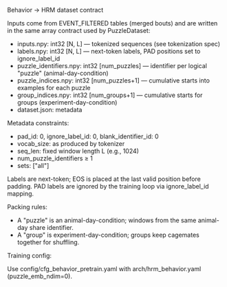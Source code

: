 Behavior → HRM dataset contract

Inputs come from EVENT_FILTERED tables (merged bouts) and are written in the same array contract used by PuzzleDataset:

- inputs.npy: int32 [N, L] — tokenized sequences (see tokenization spec)
- labels.npy: int32 [N, L] — next-token labels, PAD positions set to ignore_label_id
- puzzle_identifiers.npy: int32 [num_puzzles] — identifier per logical "puzzle" (animal-day-condition)
- puzzle_indices.npy: int32 [num_puzzles+1] — cumulative starts into examples for each puzzle
- group_indices.npy: int32 [num_groups+1] — cumulative starts for groups (experiment-day-condition)
- dataset.json: metadata

Metadata constraints:

- pad_id: 0, ignore_label_id: 0, blank_identifier_id: 0
- vocab_size: as produced by tokenizer
- seq_len: fixed window length L (e.g., 1024)
- num_puzzle_identifiers ≥ 1
- sets: ["all"]

Labels are next-token; EOS is placed at the last valid position before padding. PAD labels are ignored by the training loop via ignore_label_id mapping.

Packing rules:

- A "puzzle" is an animal-day-condition; windows from the same animal-day share identifier.
- A "group" is experiment-day-condition; groups keep cagemates together for shuffling.

Training config:

Use config/cfg_behavior_pretrain.yaml with arch/hrm_behavior.yaml (puzzle_emb_ndim=0).

